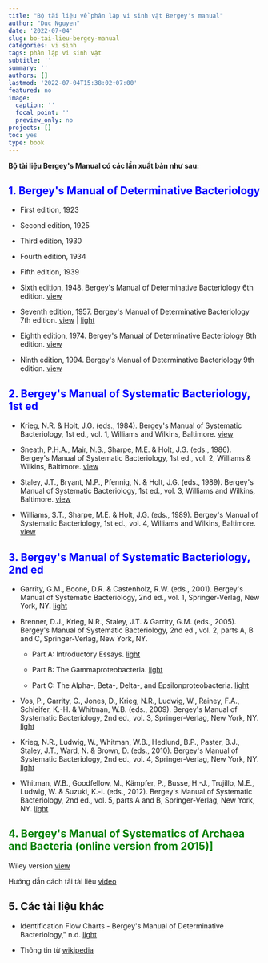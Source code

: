 ```yaml
---
title: "Bộ tài liệu về phân lập vi sinh vật Bergey's manual"
author: "Duc Nguyen"
date: '2022-07-04'
slug: bo-tai-lieu-bergey-manual
categories: vi sinh
tags: phân lập vi sinh vật
subtitle: ''
summary: ''
authors: []
lastmod: '2022-07-04T15:38:02+07:00'
featured: no
image:
  caption: ''
  focal_point: ''
  preview_only: no
projects: []
toc: yes
type: book
---
```


**Bộ tài liệu Bergey's Manual có các lần xuất bản như sau:**

## <span style="color:blue">1. Bergey's Manual of Determinative Bacteriology</span>

-   First edition, 1923

-   Second edition, 1925

-   Third edition, 1930

-   Fourth edition, 1934

-   Fifth edition, 1939

-   Sixth edition, 1948. Bergey's Manual of Determinative Bacteriology 6th edition. [view](https://archive.org/details/bergeysmanualofd00amer/page/n4/mode/1up)

-   Seventh edition, 1957. Bergey's Manual of Determinative Bacteriology 7th edition. [view](https://archive.org/details/bergeysmanualofd0000amer_h0k6/mode/1up) | [light](https://t.me/c/1605387342/121)

-   Eighth edition, 1974. Bergey's Manual of Determinative Bacteriology 8th edition. [view](https://archive.org/details/bergeysmanualofd00atio)

-   Ninth edition, 1994. Bergey's Manual of Determinative Bacteriology 9th edition. [view](https://archive.org/details/bergeysmanualofd0000unse_l7d4/page/757/mode/2up)

## <span style="color:blue">2. Bergey's Manual of Systematic Bacteriology, 1st ed</span>

-   Krieg, N.R. & Holt, J.G. (eds., 1984). Bergey's Manual of Systematic Bacteriology, 1st ed., vol. 1, Williams and Wilkins, Baltimore. [view](https://archive.org/details/bergeysmanualofs01atio)

-   Sneath, P.H.A., Mair, N.S., Sharpe, M.E. & Holt, J.G. (eds., 1986). Bergey's Manual of Systematic Bacteriology, 1st ed., vol. 2, Williams & Wilkins, Baltimore. [view](https://archive.org/details/bergeysmanualofs02atio/mode/1up)

-   Staley, J.T., Bryant, M.P., Pfennig, N. & Holt, J.G. (eds., 1989). Bergey's Manual of Systematic Bacteriology, 1st ed., vol. 3, Williams and Wilkins, Baltimore. [view](https://archive.org/details/bergeysmanualofs03atio)

-   Williams, S.T., Sharpe, M.E. & Holt, J.G. (eds., 1989). Bergey's Manual of Systematic Bacteriology, 1st ed., vol. 4, Williams and Wilkins, Baltimore. [view](https://archive.org/details/bergeysmanualofs04atio/page/n7/mode/1up)

## <span style="color:blue">3. Bergey's Manual of Systematic Bacteriology, 2nd ed</span>

- Garrity, G.M., Boone, D.R. & Castenholz, R.W. (eds., 2001). Bergey's Manual of Systematic Bacteriology, 2nd ed., vol. 1, Springer-Verlag, New York, NY. [light](https://t.me/c/1605387342/114)

- Brenner, D.J., Krieg, N.R., Staley, J.T. & Garrity, G.M. (eds., 2005). Bergey's Manual of Systematic Bacteriology, 2nd ed., vol. 2, parts A, B and C, Springer-Verlag, New York, NY.

    - Part A: Introductory Essays. [light](https://t.me/c/1605387342/115)

    - Part B: The Gammaproteobacteria. [light](https://t.me/c/1605387342/116)

    - Part C: The Alpha-, Beta-, Delta-, and Epsilonproteobacteria. [light](https://t.me/c/1605387342/117)

- Vos, P., Garrity, G., Jones, D., Krieg, N.R., Ludwig, W., Rainey, F.A., Schleifer, K.-H. & Whitman, W.B. (eds., 2009). Bergey's Manual of Systematic Bacteriology, 2nd ed., vol. 3, Springer-Verlag, New York, NY. [light](https://t.me/c/1605387342/118)

- Krieg, N.R., Ludwig, W., Whitman, W.B., Hedlund, B.P., Paster, B.J., Staley, J.T., Ward, N. & Brown, D. (eds., 2010). Bergey's Manual of Systematic Bacteriology, 2nd ed., vol. 4, Springer-Verlag, New York, NY. [light](https://t.me/c/1605387342/119)

- Whitman, W.B., Goodfellow, M., Kämpfer, P., Busse, H.-J., Trujillo, M.E., Ludwig, W. & Suzuki, K.-i. (eds., 2012). Bergey's Manual of Systematic Bacteriology, 2nd ed., vol. 5, parts A and B, Springer-Verlag, New York, NY. [light](https://t.me/c/1605387342/120)

## <span style="color:green">4. Bergey's Manual of Systematics of Archaea and Bacteria (online version from 2015)]</span>

Wiley version [view](https://onlinelibrary.wiley.com/doi/book/10.1002/9781118960608) 

Hướng dẫn cách tải tài liệu [video](https://youtu.be/wcwJjPpddXA)

## 5. Các tài liệu khác

- Identification Flow Charts - Bergey's Manual of Determinative Bacteriology," n.d. [light](https://t.me/c/1605387342/113)

- Thông tin từ [wikipedia](https://en.wikipedia.org/wiki/Bergey%27s_Manual_of_Systematic_Bacteriology#cite_note-15)
